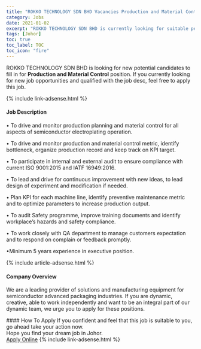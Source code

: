 ```yaml
---
title: "ROKKO TECHNOLOGY SDN BHD Vacancies Production and Material Control" 
category: Jobs 
date: 2021-01-02 
excerpt: "ROKKO TECHNOLOGY SDN BHD is currently looking for suitable person to fill in the Production and Material Control which positioned at Johor" 
tags: [Johor] 
toc: true 
toc_label: TOC 
toc_icon: "fire" 
--- 
```


<p>ROKKO TECHNOLOGY SDN BHD is looking for new potential candidates to fill in for <b>Production and Material Control</b> position. If you currently looking for new job opportunities and qualified with the job desc, feel free to apply this job.
</p>{% include link-adsense.html %} 
<div><div><div><h4>Job Description</h4></div></div><div><div><span><div><p>&#8226; To drive and monitor production planning and material control for all aspects of semiconductor electroplating operation.</p><p>&#8226; To drive and monitor production and material control metric, identify bottleneck, organize production record and keep track on KPI target.</p><p>&#8226; To participate in internal and external audit to ensure compliance with current ISO 9001:2015 and IATF 16949:2016.</p><p>&#8226; To lead and drive for continuous improvement with new ideas, to lead design of experiment and modification if needed.</p><p>&#8226; Plan KPI for each machine line, identify preventive maintenance metric and to optimize parameters to increase production output.</p><p>&#8226; To audit Safety programme, improve training documents and identify workplace&#8217;s hazards and safety compliance.</p><p>&#8226; To work closely with QA department to manage customers expectation and to respond on complain or feedback promptly.</p><p>&#8226;Minimum 5 years experience in executive position.&#160;</p></div></span></div></div></div> 
{% include article-adsense.html %} 
<div><div><div><h4>Company Overview</h4></div></div><div><div><span><div><p>We are a leading provider of solutions and manufacturing equipment for semiconductor advanced packaging industries. If you are dynamic, creative, able to work independently and want to be an integral part of our dynamic team, we urge you to apply for these positions.</p></div></span></div></div></div> 
#### How To Apply 
If you confident and feel that this job is suitable to you, go ahead take your action now. <br/> 
Hope you find your dream job in Johor. <br/> 
<a href="https://www.jobstreet.com.my/en/job/production-and-material-control-4454472?jobId=jobstreet-my-job-4454472&sectionRank=7&token=0~99f4af73-7b81-44db-90ee-da0d2dede314&fr=SRP%20View%20In%20New%20Ta" class="btn btn--info" target="_blank" rel="nofollow noopenner">Apply Online</a> 
{% include link-adsense.html %} 